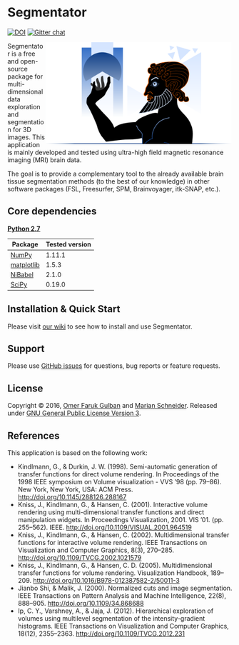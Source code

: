 # Segmentator

[![DOI](https://zenodo.org/badge/59303623.svg)](https://zenodo.org/badge/latestdoi/59303623)
[![Gitter chat](https://badges.gitter.im/gitterHQ/gitter.png)](https://gitter.im/segmentator/Lobby)

<img src="logo/logo.png" width=420 align="right" />

Segmentator is a free and open-source package for multi-dimensional data exploration and segmentation for 3D images. This application is mainly developed and tested using ultra-high field magnetic resonance imaging (MRI) brain data.


The goal is to provide a complementary tool to the already available brain tissue segmentation methods (to the best of our knowledge) in other software packages (FSL, Freesurfer, SPM, Brainvoyager, itk-SNAP, etc.).

## Core dependencies
[**Python 2.7**](https://www.python.org/download/releases/2.7/)

| Package                              | Tested version |
|--------------------------------------|----------------|
| [NumPy](http://www.numpy.org/)       | 1.11.1         |
| [matplotlib](http://matplotlib.org/) | 1.5.3          |
| [NiBabel](http://nipy.org/nibabel/)  | 2.1.0          |
| [SciPy](http://scipy.org/)           | 0.19.0         |

## Installation & Quick Start
Please visit [our wiki](https://github.com/ofgulban/segmentator/wiki/Installation) to see how to install and use Segmentator.

## Support
Please use [GitHub issues](https://github.com/ofgulban/segmentator/issues) for questions, bug reports or feature requests.

## License
Copyright © 2016, [Omer Faruk Gulban](https://github.com/ofgulban) and [Marian Schneider](https://github.com/MSchnei).
Released under [GNU General Public License Version 3](http://www.gnu.org/licenses/gpl.html).

## References
This application is based on the following work:

* Kindlmann, G., & Durkin, J. W. (1998). Semi-automatic generation of transfer functions for direct volume rendering. In Proceedings of the 1998 IEEE symposium on Volume visualization - VVS ’98 (pp. 79–86). New York, New York, USA: ACM Press. http://doi.org/10.1145/288126.288167
* Kniss, J., Kindlmann, G., & Hansen, C. (2001). Interactive volume rendering using multi-dimensional transfer functions and direct manipulation widgets. In Proceedings Visualization, 2001. VIS ’01. (pp. 255–562). IEEE. http://doi.org/10.1109/VISUAL.2001.964519
* Kniss, J., Kindlmann, G., & Hansen, C. (2002). Multidimensional transfer functions for interactive volume rendering. IEEE Transactions on Visualization and Computer Graphics, 8(3), 270–285. http://doi.org/10.1109/TVCG.2002.1021579
* Kniss, J., Kindlmann, G., & Hansen, C. D. (2005). Multidimensional transfer functions for volume rendering. Visualization Handbook, 189–209. http://doi.org/10.1016/B978-012387582-2/50011-3
* Jianbo Shi, & Malik, J. (2000). Normalized cuts and image segmentation. IEEE Transactions on Pattern Analysis and Machine Intelligence, 22(8), 888–905. http://doi.org/10.1109/34.868688
* Ip, C. Y., Varshney, A., & Jaja, J. (2012). Hierarchical exploration of volumes using multilevel segmentation of the intensity-gradient histograms. IEEE Transactions on Visualization and Computer Graphics, 18(12), 2355–2363. http://doi.org/10.1109/TVCG.2012.231
